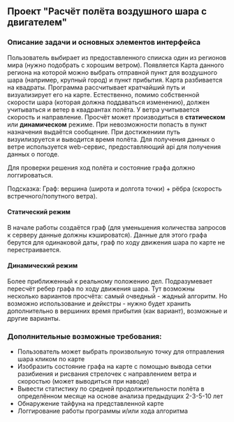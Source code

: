## Проект "Расчёт полёта воздушного шара с двигателем"
### Описание задачи и основных элементов интерфейса
Пользователь выбирает из предоставленного спииска один из регионов мира (нужно подобрать с хорошим ветром).
Появляется Карта данного региона на которой можно выбрать отправной пункт для воздушного шара (например, крупный город) и пункт прибытия. Карта разбивается на квадраты.
Программа рассчитывает кратчайший путь и визуализирует его на карте. Естественно, помимо собственной скорости шара (которая должна поддаваться изменению),
должен учитываться и ветер в квадрантах полёта. У ветра учитывается скорость и направление.
Просчёт может производиться в **статическом** или **динамическом** режиме.
При невозможности попасть в пункт назначения выдаётся сообщение. При достижениии путь визуилизруется и выводится время полёта.
Для получения данных о ветре используется web-сервис, предоставляющий api для получения данных о погоде.

Для проверки решения ход полёта и состояние графа должно логгироваться.

Подсказка: Граф: вершина (широта и долгота точки) + рёбра (скорость встречного/попутного ветра).

#### Статический режим
В начале работы создаётся граф (для уменьшения количества запросов к серверу данные должны кэшироватся). Данные для этого графа берутся для одинаковой даты, граф по ходу движения
шара по карте не перестраивается.

#### Динамический режим
Более приближенный к реальному положению дел. Подразумевает пересчёт ребер графа по ходу движения шара. Тут возможны несколько вариантов просчёта: самый очведный - жадный алгоритм.
Но возможно использование и дейкстры - нужно будет хранить дополнительно в вершиних время прибытия (как вариант), возможные и другие варианты.

### Дополнительные возможные требования:
- Пользователь может выбрать произвольную точку для отправления шара кликом по карте
- Изобразить состояние графа на карте с помощью вывода сетки разибиения и рисвания стрелочек с направлением ветра и скоростью (может выводиться при наводе)
- Вывести статистику по средней продолжительности полёта в определённом месяце на основе анализа предыдущих 2-3-5-10 лет
- Обнаружение тайфуна на представленной карте
- Логгирование работы программы и/или хода алгоритма

